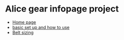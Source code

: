 # Alice gear infopage project
  

  <ul>
  <li><a href="aliceinfopage.html"> Home page</a></li>
  <li><a href="aliceinfopage2.html"> basic set up and how to use</a></li>
  <li><a href="aliceinfopage3.html"> Belt sizing </a></li>
  </ul>
